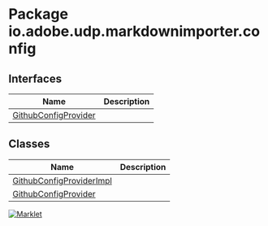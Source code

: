 # Package io.adobe.udp.markdownimporter.config

## Interfaces
| Name | Description |
| --- | --- |
| [GithubConfigProvider](GithubConfigProvider.html) |  |

## Classes
| Name | Description |
| --- | --- |
| [GithubConfigProviderImpl](GithubConfigProviderImpl.html) |  |
| [GithubConfigProvider](GithubConfigProvider.html) |  |


[![Marklet](https://img.shields.io/badge/Generated%20by-Marklet-green.svg)](https://github.com/Faylixe/marklet)